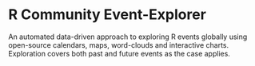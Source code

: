 # R Community Event-Explorer
An automated data-driven approach to exploring R events globally using open-source calendars, maps, word-clouds and interactive charts. Exploration covers both past and future events as the case applies.
